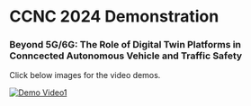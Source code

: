 # CCNC 2024 Demonstration
### Beyond 5G/6G: The Role of Digital Twin Platforms in Conncected Autonomous Vehicle and Traffic Safety

Click below images for the video demos.

[![Demo Video1](./video1.png)](https://youtu.be/8LK48XUKifI)

